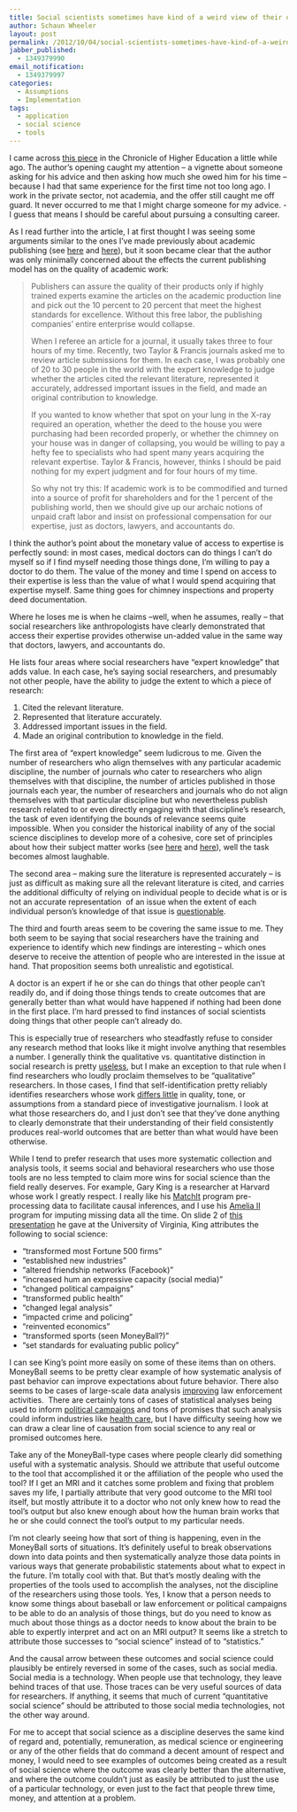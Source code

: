 ```yaml
---
title: Social scientists sometimes have kind of a weird view of their own relevance
author: Schaun Wheeler
layout: post
permalink: /2012/10/04/social-scientists-sometimes-have-kind-of-a-weird-view-of-their-own-relevance/
jabber_published:
  - 1349379990
email_notification:
  - 1349379997
categories:
  - Assumptions
  - Implementation
tags:
  - application
  - social science
  - tools
---
```

I came across [this piece][1] in the Chronicle of Higher Education a little while ago. The author’s opening caught my attention &#8211; a vignette about someone asking for his advice and then asking how much she owed him for his time – because I had that same experience for the first time not too long ago. I work in the private sector, not academia, and the offer still caught me off guard. It never occurred to me that I might charge someone for my advice. -I guess that means I should be careful about pursuing a consulting career.<!--more-->

As I read further into the article, I at first thought I was seeing some arguments similar to the ones I’ve made previously about academic publishing (see [here][2] and [here][3]), but it soon became clear that the author was only minimally concerned about the effects the current publishing model has on the quality of academic work:

> Publishers can assure the quality of their products only if highly trained experts examine the articles on the academic production line and pick out the 10 percent to 20 percent that meet the highest standards for excellence. Without this free labor, the publishing companies&#8217; entire enterprise would collapse.
> 
> When I referee an article for a journal, it usually takes three to four hours of my time. Recently, two Taylor & Francis journals asked me to review article submissions for them. In each case, I was probably one of 20 to 30 people in the world with the expert knowledge to judge whether the articles cited the relevant literature, represented it accurately, addressed important issues in the field, and made an original contribution to knowledge.
> 
> If you wanted to know whether that spot on your lung in the X-ray required an operation, whether the deed to the house you were purchasing had been recorded properly, or whether the chimney on your house was in danger of collapsing, you would be willing to pay a hefty fee to specialists who had spent many years acquiring the relevant expertise. Taylor & Francis, however, thinks I should be paid nothing for my expert judgment and for four hours of my time.
> 
> So why not try this: If academic work is to be commodified and turned into a source of profit for shareholders and for the 1 percent of the publishing world, then we should give up our archaic notions of unpaid craft labor and insist on professional compensation for our expertise, just as doctors, lawyers, and accountants do.

I think the author&#8217;s point about the monetary value of access to expertise is perfectly sound: in most cases, medical doctors can do things I can’t do myself so if I find myself needing those things done, I’m willing to pay a doctor to do them. The value of the money and time I spend on access to their expertise is less than the value of what I would spend acquiring that expertise myself. Same thing goes for chimney inspections and property deed documentation.

Where he loses me is when he claims –well, when he assumes, really – that social researchers like anthropologists have clearly demonstrated that access their expertise provides otherwise un-added value in the same way that doctors, lawyers, and accountants do.

He lists four areas where social researchers have “expert knowledge” that adds value. In each case, he’s saying social researchers, and presumably not other people, have the ability to judge the extent to which a piece of research:

1.  Cited the relevant literature.
2.  Represented that literature accurately.
3.  Addressed important issues in the field.
4.  Made an original contribution to knowledge in the field.

The first area of “expert knowledge” seem ludicrous to me. Given the number of researchers who align themselves with any particular academic discipline, the number of journals who cater to researchers who align themselves with that discipline, the number of articles published in those journals each year, the number of researchers and journals who do not align themselves with that particular discipline but who nevertheless publish research related to or even directly engaging with that discipline’s research, the task of even identifying the bounds of relevance seems quite impossible. When you consider the historical inability of any of the social science disciplines to develop more of a cohesive, core set of principles about how their subject matter works (see [here][4] and [here][5]), well the task becomes almost laughable.

The second area – making sure the literature is represented accurately – is just as difficult as making sure all the relevant literature is cited, and carries the additional difficulty of relying on individual people to decide what is or is not an accurate representation  of an issue when the extent of each individual person’s knowledge of that issue is [questionable][2].

The third and fourth areas seem to be covering the same issue to me. They both seem to be saying that social researchers have the training and experience to identify which new findings are interesting – which ones deserve to receive the attention of people who are interested in the issue at hand. That proposition seems both unrealistic and egotistical.

A doctor is an expert if he or she can do things that other people can’t readily do, and if doing those things tends to create outcomes that are generally better than what would have happened if nothing had been done in the first place. I’m hard pressed to find instances of social scientists doing things that other people can’t already do.

This is especially true of researchers who steadfastly refuse to consider any research method that looks like it might involve anything that resembles a number. I generally think the qualitative vs. quantitative distinction in social research is pretty [useless][6], but I make an exception to that rule when I find researchers who loudly proclaim themselves to be “qualitative” researchers. In those cases, I find that self-identification pretty reliably identifies researchers whose work [differs little][7] in quality, tone, or assumptions from a standard piece of investigative journalism. I look at what those researchers do, and I just don’t see that they’ve done anything to clearly demonstrate that their understanding of their field consistently produces real-world outcomes that are better than what would have been otherwise.

While I tend to prefer research that uses more systematic collection and analysis tools, it seems social and behavioral researchers who use those tools are no less tempted to claim more wins for social science than the field really deserves. For example, Gary King is a researcher at Harvard whose work I greatly respect. I really like his [MatchIt][8] program pre-processing data to facilitate causal inferences, and I use his [Amelia II][9] program for imputing missing data all the time. On slide 2 of [this presentation][10] he gave at the University of Virginia, King attributes the following to social science:

*   “transformed most Fortune 500 firms”
*   “established new industries”
*   “altered friendship networks (Facebook)”
*   “increased hum an expressive capacity (social media)”
*   “changed political campaigns”
*   “transformed public health”
*   “changed legal analysis”
*   “impacted crime and policing”
*   “reinvented economics”
*   “transformed sports (seen MoneyBall?)”
*   “set standards for evaluating public policy”

I can see King’s point more easily on some of these items than on others. MoneyBall seems to be pretty clear example of how systematic analysis of past behavior can improve expectations about future behavior. There also seems to be cases of large-scale data analysis [improving][11] law enforcement activities.  There are certainly tons of cases of statistical analyses being used to inform [political campaigns][12] and tons of promises that such analysis could inform industries like [health care][13], but I have difficulty seeing how we can draw a clear line of causation from social science to any real or promised outcomes here.

Take any of the MoneyBall-type cases where people clearly did something useful with a systematic analysis. Should we attribute that useful outcome to the tool that accomplished it or the affiliation of the people who used the tool? If I get an MRI and it catches some problem and fixing that problem saves my life, I partially attribute that very good outcome to the MRI tool itself, but mostly attribute it to a doctor who not only knew how to read the tool’s output but also knew enough about how the human brain works that he or she could connect the tool’s output to my particular needs.

I’m not clearly seeing how that sort of thing is happening, even in the MoneyBall sorts of situations. It’s definitely useful to break observations down into data points and then systematically analyze those data points in various ways that generate probabilistic statements about what to expect in the future. I’m totally cool with that. But that’s mostly dealing with the properties of the tools used to accomplish the analyses, not the discipline of the researchers using those tools. Yes, I know that a person needs to know some things about baseball or law enforcement or political campaigns to be able to do an analysis of those things, but do you need to know as much about those things as a doctor needs to know about the brain to be able to expertly interpret and act on an MRI output? It seems like a stretch to attribute those successes to “social science” instead of to “statistics.”

And the causal arrow between these outcomes and social science could plausibly be entirely reversed in some of the cases, such as social media. Social media is a technology. When people use that technology, they leave behind traces of that use. Those traces can be very useful sources of data for researchers. If anything, it seems that much of current “quantitative social science” should be attributed to those social media technologies, not the other way around.

For me to accept that social science as a discipline deserves the same kind of regard and, potentially, remuneration, as medical science or engineering or any of the other fields that do command a decent amount of respect and money, I would need to see examples of outcomes being created as a result of social science where the outcome was clearly better than the alternative, and where the outcome couldn’t just as easily be attributed to just the use of a particular technology, or even just to the fact that people threw time, money, and attention at a problem.

 [1]: http://chronicle.com/article/Want-to-Change-Academic/134546/
 [2]: http://houseofstones.wordpress.com/2012/06/13/we-dont-need-better-research-we-need-more-research-with-search-options/
 [3]: http://houseofstones.wordpress.com/2012/09/13/more-about-the-total-mess-that-is-the-standard-academic-publication-system/
 [4]: http://houseofstones.wordpress.com/2012/02/27/my-problematic-relationship-with-theory/
 [5]: http://houseofstones.wordpress.com/2012/03/12/analytic-modesty-in-the-face-of-poor-performance/
 [6]: http://houseofstones.wordpress.com/2012/05/09/the-qualitativequantitative-divide-is-sort-of-useless-focus-on-replicability-instead/
 [7]: http://houseofstones.wordpress.com/2012/09/06/why-should-we-believe-you-anthropology-and-public-interest/
 [8]: http://gking.harvard.edu/matchit
 [9]: http://gking.harvard.edu/amelia/
 [10]: http://gking.harvard.edu/gking/files/newsocsci-uva.pdf
 [11]: http://www.informationweek.com/software/business-intelligence/big-data-plus-police-work-good-partners/240004290
 [12]: http://www.thevictorylab.com/
 [13]: http://www.forbes.com/sites/singularity/2012/10/01/the-next-revolution-in-healthcare/